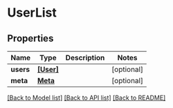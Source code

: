 # UserList


## Properties
Name | Type | Description | Notes
------------ | ------------- | ------------- | -------------
**users** | [**[User]**](User.md) |  | [optional] 
**meta** | [**Meta**](Meta.md) |  | [optional] 

[[Back to Model list]](../README.md#documentation-for-models) [[Back to API list]](../README.md#documentation-for-api-endpoints) [[Back to README]](../README.md)


